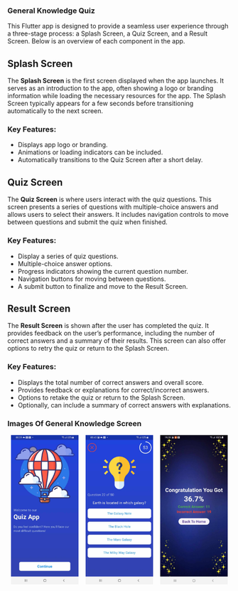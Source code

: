 ### General Knowledge Quiz
This Flutter app is designed to provide a seamless user experience through a three-stage process: a Splash Screen, a Quiz Screen, and a Result Screen. Below is an overview of each component in the app.

## Splash Screen

The **Splash Screen** is the first screen displayed when the app launches. It serves as an introduction to the app, often showing a logo or branding information while loading the necessary resources for the app. The Splash Screen typically appears for a few seconds before transitioning automatically to the next screen.

### Key Features:
- Displays app logo or branding.
- Animations or loading indicators can be included.
- Automatically transitions to the Quiz Screen after a short delay.

## Quiz Screen

The **Quiz Screen** is where users interact with the quiz questions. This screen presents a series of questions with multiple-choice answers and allows users to select their answers. It includes navigation controls to move between questions and submit the quiz when finished.

### Key Features:
- Display a series of quiz questions.
- Multiple-choice answer options.
- Progress indicators showing the current question number.
- Navigation buttons for moving between questions.
- A submit button to finalize and move to the Result Screen.

## Result Screen

The **Result Screen** is shown after the user has completed the quiz. It provides feedback on the user’s performance, including the number of correct answers and a summary of their results. This screen can also offer options to retry the quiz or return to the Splash Screen.

### Key Features:
- Displays the total number of correct answers and overall score.
- Provides feedback or explanations for correct/incorrect answers.
- Options to retake the quiz or return to the Splash Screen.
- Optionally, can include a summary of correct answers with explanations.

### Images Of General Knowledge Screen
<div style="display: flex; justify-content: space-around;">
  <img src="assets/a.jpg" alt="Image 1" style="width: 30%;"/>
  <img src="assets/b (2).jpg" alt="Image 2" style="width: 30%;"/>
  <img src="assets/c.jpg" alt="Image 3" style="width: 30%;"/>
</div>
